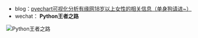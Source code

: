 - blog：<a href="https://blog.csdn.net/sinat_39629323/article/details/107350265?spm=1001.2014.3001.5501" target="_blank">pyechart可视化分析有缘网18岁以上女性的相关信息（单身狗请进~）</a>
- wechat： **Python王者之路**

![Python王者之路](https://user-images.githubusercontent.com/45711125/135013611-4c5d58da-bdac-4034-a93b-8d1c66899b53.jpg)
